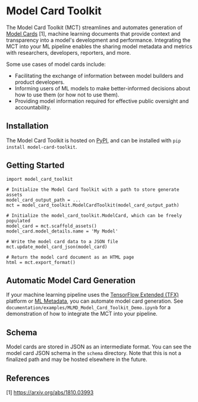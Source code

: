 # Model Card Toolkit

The Model Card Toolkit (MCT) streamlines and automates generation of [Model Cards](https://modelcards.withgoogle.com/about) [1], machine learning documents that provide context and transparency into a model's development and performance. Integrating the MCT into your ML pipeline enables the sharing model metadata and metrics with researchers, developers, reporters, and more.

Some use cases of model cards include:

* Facilitating the exchange of information between model builders and product developers.
* Informing users of ML models to make better-informed decisions about how to use them (or how not to use them).
* Providing model information required for effective public oversight and accountability.

## Installation

The Model Card Toolkit is hosted on [PyPI](https://pypi.org/project/model-card-toolkit/), and can be installed with `pip install model-card-toolkit`.

## Getting Started

    import model_card_toolkit

    # Initialize the Model Card Toolkit with a path to store generate assets
    model_card_output_path = ...
    mct = model_card_toolkit.ModelCardToolkit(model_card_output_path)

    # Initialize the model_card_toolkit.ModelCard, which can be freely populated
    model_card = mct.scaffold_assets()
    model_card.model_details.name = 'My Model'

    # Write the model card data to a JSON file
    mct.update_model_card_json(model_card)

    # Return the model card document as an HTML page
    html = mct.export_format()

## Automatic Model Card Generation

If your machine learning pipeline uses the [TensorFlow Extended (TFX)](https://www.tensorflow.org/tfx) platform or [ML Metadata](https://www.tensorflow.org/tfx/guide/mlmd), you can automate model card generation. See `documentation/examples/MLMD_Model_Card_Toolkit_Demo.ipynb` for a demonstration of how to integrate the MCT into your pipeline.

## Schema

Model cards are stored in JSON as an intermediate format. You can see the model card JSON schema in the `schema` directory. Note that this is not a finalized path and may be hosted elsewhere in the future.

## References

[1] https://arxiv.org/abs/1810.03993
